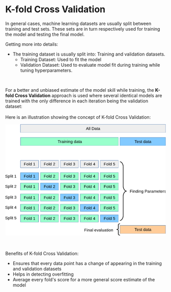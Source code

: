 # K-fold Cross Validation

In general cases, machine learning datasets are usually split between training and test sets.
These sets are in turn respectively used for training the model and testing the final model.
<br/>

Getting more into details:
* The training dataset is usually split into: Training and validation datasets.
  * Training Dataset: Used to fit the model
  * Validation Dataset: Used to evaluate model fit during training while tuning hyperparameters.
<br/>
  
For a better and unbiased estimate of the model skill while training, the **K-fold Cross Validation** approach is used where
several identical models are trained with the only difference in each iteration being the validation dataset:
<br/>
<br/>
Here is an illustration showing the concept of K-fold Cross Validation:
<br/>

![kfold](../assets/KFoldCrossValidaiton.png)

<br/>

Benefits of K-fold Cross Validation:

* Ensures that every data point has a change of appearing in the training and validation datasets
* Helps in detecting overfitting
* Average every fold's score for a more general score estimate of the model